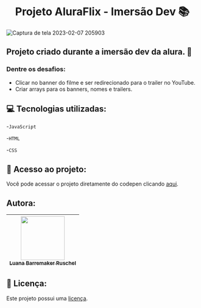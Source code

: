 <h1 align="center">Projeto AluraFlix - Imersão Dev 📚 </h1>

![Captura de tela 2023-02-07 205903](https://user-images.githubusercontent.com/123482142/217394437-27dcfa33-6602-439c-9b1c-0d4f8bd5a83d.png)

## Projeto criado durante a imersão dev da alura. 📌
<p> <h3>Dentre os desafios:</h3></p>
<ul>
<li>Clicar no banner do filme e ser redirecionado para o trailer no YouTube.</li>
<li> Criar arrays para os banners, nomes e trailers.</li>
</ul>

## 💻 Tecnologias utilizadas:
-``JavaScript``<p>
-``HTML``</p>
-``CSS``

## 📂 Acesso ao projeto:
Você pode acessar o projeto diretamente do codepen clicando [aqui](https://codepen.io/lurschz/full/oNMJopB).

## Autora:

| [<img src="https://avatars.githubusercontent.com/u/123482142?v=4" width=115><br><sub>Luana Barremaker Ruschel</sub>](https://github.com/lurschz)|
| :---: |

## 📑 Licença: 

Este projeto possui uma [licença](https://codepen.io/license/pen/oNMJopB).
